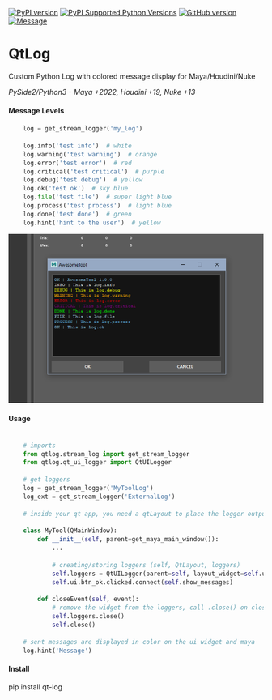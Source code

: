 [![PyPI version](https://badge.fury.io/py/qt-log.svg?style=flat-square&logo=appveyor)](https://badge.fury.io/py/qt-log)
[![PyPI Supported Python Versions](https://img.shields.io/pypi/pyversions/qt-log.svg?style=flat-square&logo=appveyor)](https://pypi.python.org/pypi/qt-log/)
[![GitHub version](https://badge.fury.io/gh/MaxRocamora%2FQtLog.svg?style=flat-square&logo=appveyor)](https://badge.fury.io/gh/MaxRocamora%2FQtLog)
[![Message](https://img.shields.io/badge/qtlog-python-blue?style=flat-square&logo=appveyor)](https://github.com/MaxRocamora/QtLog)

# QtLog
Custom Python Log with colored message display for Maya/Houdini/Nuke

*PySide2/Python3 - Maya +2022, Houdini +19, Nuke +13*

#### Message Levels

```python
    log = get_stream_logger('my_log')

    log.info('test info')  # white
    log.warning('test warning')  # orange
    log.error('test error')  # red
    log.critical('test critical')  # purple
    log.debug('test debug')  # yellow
    log.ok('test ok')  # sky blue
    log.file('test file')  # super light blue
    log.process('test process')  # light blue
    log.done('test done')  # green
    log.hint('hint to the user')  # yellow
```

![Example APP ScreenShot](https://github.com/MaxRocamora/QtLog/blob/main/images/example_tool.png?raw=true)

#### Usage

```python

    # imports
    from qtlog.stream_log import get_stream_logger
    from qtlog.qt_ui_logger import QtUILogger

    # get loggers
    log = get_stream_logger('MyToolLog')
    log_ext = get_stream_logger('ExternalLog')

    # inside your qt app, you need a qtLayout to place the logger output widget.
    
    class MyTool(QMainWindow):
        def __init__(self, parent=get_maya_main_window()):
            ...

            # creating/storing loggers (self, QtLayout, loggers)
            self.loggers = QtUILogger(parent=self, layout_widget=self.ui.log_layout, loggers=[log, log_ext])
            self.ui.btn_ok.clicked.connect(self.show_messages)

        def closeEvent(self, event):
            # remove the widget from the loggers, call .close() on closeEvent()
            self.loggers.close()
            self.close()
    
    # sent messages are displayed in color on the ui widget and maya
    log.hint('Message')

```
#### Install
pip install qt-log
